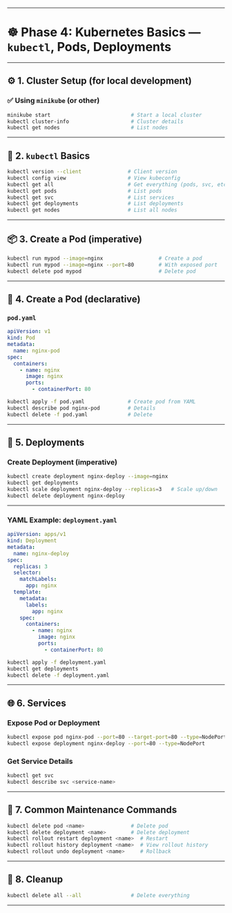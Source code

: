 

---

# ☸️ **Phase 4: Kubernetes Basics — `kubectl`, Pods, Deployments**

---

## ⚙️ 1. **Cluster Setup (for local development)**

### ✅ Using `minikube` (or other)

```bash
minikube start                          # Start a local cluster
kubectl cluster-info                    # Cluster details
kubectl get nodes                       # List nodes
```

---

## 🔧 2. **`kubectl` Basics**

```bash
kubectl version --client               # Client version
kubectl config view                    # View kubeconfig
kubectl get all                        # Get everything (pods, svc, etc)
kubectl get pods                       # List pods
kubectl get svc                        # List services
kubectl get deployments                # List deployments
kubectl get nodes                      # List all nodes
```

---

## 📦 3. **Create a Pod (imperative)**

```bash
kubectl run mypod --image=nginx                  # Create a pod
kubectl run mypod --image=nginx --port=80        # With exposed port
kubectl delete pod mypod                         # Delete pod
```

---

## 📄 4. **Create a Pod (declarative)**

### `pod.yaml`

```yaml
apiVersion: v1
kind: Pod
metadata:
  name: nginx-pod
spec:
  containers:
    - name: nginx
      image: nginx
      ports:
        - containerPort: 80
```

```bash
kubectl apply -f pod.yaml              # Create pod from YAML
kubectl describe pod nginx-pod         # Details
kubectl delete -f pod.yaml             # Delete
```

---

## 🚀 5. **Deployments**

### Create Deployment (imperative)

```bash
kubectl create deployment nginx-deploy --image=nginx
kubectl get deployments
kubectl scale deployment nginx-deploy --replicas=3   # Scale up/down
kubectl delete deployment nginx-deploy
```

---

### YAML Example: `deployment.yaml`

```yaml
apiVersion: apps/v1
kind: Deployment
metadata:
  name: nginx-deploy
spec:
  replicas: 3
  selector:
    matchLabels:
      app: nginx
  template:
    metadata:
      labels:
        app: nginx
    spec:
      containers:
        - name: nginx
          image: nginx
          ports:
            - containerPort: 80
```

```bash
kubectl apply -f deployment.yaml
kubectl get deployments
kubectl delete -f deployment.yaml
```

---

## 🌐 6. **Services**

### Expose Pod or Deployment

```bash
kubectl expose pod nginx-pod --port=80 --target-port=80 --type=NodePort
kubectl expose deployment nginx-deploy --port=80 --type=NodePort
```

### Get Service Details

```bash
kubectl get svc
kubectl describe svc <service-name>
```

---

## 🔄 7. **Common Maintenance Commands**

```bash
kubectl delete pod <name>               # Delete pod
kubectl delete deployment <name>        # Delete deployment
kubectl rollout restart deployment <name>  # Restart
kubectl rollout history deployment <name>  # View rollout history
kubectl rollout undo deployment <name>     # Rollback
```

---

## 🧼 8. **Cleanup**

```bash
kubectl delete all --all                # Delete everything
```

---
